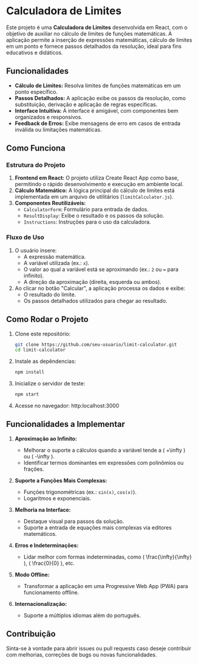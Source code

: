 # Calculadora de Limites

Este projeto é uma **Calculadora de Limites** desenvolvida em React, com o objetivo de auxiliar no cálculo de limites de funções matemáticas. A aplicação permite a inserção de expressões matemáticas, cálculo de limites em um ponto e fornece passos detalhados da resolução, ideal para fins educativos e didáticos.

## Funcionalidades

- **Cálculo de Limites:** Resolva limites de funções matemáticas em um ponto específico.
- **Passos Detalhados:** A aplicação exibe os passos da resolução, como substituição, derivação e aplicação de regras específicas.
- **Interface Intuitiva:** A interface é amigável, com componentes bem organizados e responsivos.
- **Feedback de Erros:** Exibe mensagens de erro em casos de entrada inválida ou limitações matemáticas.

## Como Funciona

### Estrutura do Projeto

1. **Frontend em React:** O projeto utiliza Create React App como base, permitindo o rápido desenvolvimento e execução em ambiente local.
2. **Cálculo Matemático:** A lógica principal do cálculo de limites está implementada em um arquivo de utilitários (`limitCalculator.js`). 
3. **Componentes Reutilizáveis:**
   - `CalculatorForm`: Formulário para entrada de dados.
   - `ResultDisplay`: Exibe o resultado e os passos da solução.
   - `Instructions`: Instruções para o uso da calculadora.

### Fluxo de Uso

1. O usuário insere:
   - A expressão matemática.
   - A variável utilizada (ex.: `x`).
   - O valor ao qual a variável está se aproximando (ex.: `2` ou `∞` para infinito).
   - A direção da aproximação (direita, esquerda ou ambos).
2. Ao clicar no botão "Calcular", a aplicação processa os dados e exibe:
   - O resultado do limite.
   - Os passos detalhados utilizados para chegar ao resultado.

## Como Rodar o Projeto

1. Clone este repositório:
   ```bash
   git clone https://github.com/seu-usuario/limit-calculator.git
   cd limit-calculator
   ```
2. Instale as depêndencias:
    ```bash
   npm install
3. Inicialize o servidor de teste:
    ```bash
    npm start
    ```
4. Acesse no navegador: http:localhost:3000

## Funcionalidades a Implementar

1. **Aproximação ao Infinito:**
   - Melhorar o suporte a cálculos quando a variável tende a \( +\infty \) ou \( -\infty \).
   - Identificar termos dominantes em expressões com polinômios ou frações.

2. **Suporte a Funções Mais Complexas:**
   - Funções trigonométricas (ex.: `sin(x)`, `cos(x)`).
   - Logaritmos e exponenciais.

3. **Melhoria na Interface:**
   - Destaque visual para passos da solução.
   - Suporte a entrada de equações mais complexas via editores matemáticos.

4. **Erros e Indeterminações:**
   - Lidar melhor com formas indeterminadas, como \( \frac{\infty}{\infty} \), \( \frac{0}{0} \), etc.

5. **Modo Offline:**
   - Transformar a aplicação em uma Progressive Web App (PWA) para funcionamento offline.

6. **Internacionalização:**
   - Suporte a múltiplos idiomas além do português.

## Contribuição

Sinta-se à vontade para abrir issues ou pull requests caso deseje contribuir com melhorias, correções de bugs ou novas funcionalidades.

